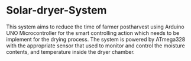 # Solar-dryer-System
This system aims to reduce the time of farmer postharvest using Arduino UNO Microcontroller for the  smart controlling action which needs to be implement for the drying process. The system is powered by  ATmega328 with the appropriate sensor that used to monitor and control the moisture contents, and temperature inside the dryer chamber.
